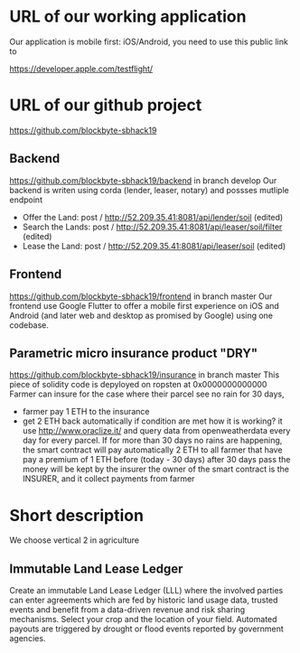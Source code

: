 # URL of our working application
Our application is mobile first: iOS/Android, you need to use this public link to 

https://developer.apple.com/testflight/

# URL of our github project
https://github.com/blockbyte-sbhack19

## Backend
https://github.com/blockbyte-sbhack19/backend in branch develop
Our backend is writen using corda (lender, leaser, notary) and possses mutliple endpoint
* Offer the Land: post / http://52.209.35.41:8081/api/lender/soil (edited) 
* Search the Lands: post / http://52.209.35.41:8081/api/leaser/soil/filter (edited) 
* Lease the Land: post / http://52.209.35.41:8081/api/leaser/soil (edited) 

## Frontend
https://github.com/blockbyte-sbhack19/frontend in branch master
Our frontend use Google Flutter to offer a mobile first experience on iOS and Android (and later web and desktop as promised by Google) using one codebase.

## Parametric micro insurance product "DRY"
https://github.com/blockbyte-sbhack19/insurance in branch master
This piece of solidity code is depyloyed on ropsten at 0x0000000000000
Farmer can insure for the case where their parcel see no rain for 30 days,
* farmer pay 1 ETH to the insurance
* get 2 ETH back automatically if condition are met
how it is working?
it use http://www.oraclize.it/ and query data from openweatherdata every day for every parcel.
If for more than 30 days no rains are happening, the smart contract will pay automatically 2 ETH to all farmer that have pay a premium of 1 ETH before (today - 30 days) after 30 days pass the money will be kept by the insurer
the owner of the smart contract is the INSURER, and it collect payments from farmer

# Short description
We choose vertical 2 in agriculture

## Immutable Land Lease Ledger
Create an immutable Land Lease Ledger (LLL) where the involved parties 
can enter agreements which are fed by historic land usage data, trusted events and benefit 
from a data-driven revenue and risk sharing mechanisms.
Select your crop and the location of your field. Automated payouts are triggered by drought or flood events reported by government agencies.

